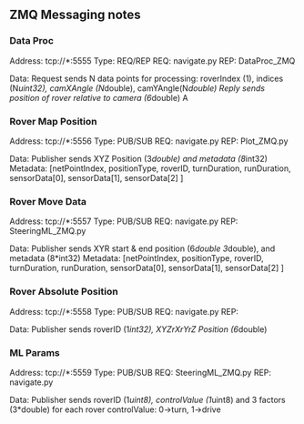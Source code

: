 ## ZMQ Messaging notes

### Data Proc
Address: tcp://*:5555
Type: REQ/REP
REQ: navigate.py
REP: DataProc_ZMQ

Data:
Request sends N data points for processing: roverIndex (1), indices (N*uint32), camXAngle (N*double), camYAngle(N*double)
Reply sends position of rover relative to camera (6*double)
A

### Rover Map Position

Address: tcp://*:5556
Type: PUB/SUB
REQ: navigate.py
REP: Plot_ZMQ.py

Data:
Publisher sends XYZ Position (3*double) and metadata (8*int32)
Metadata: [netPointIndex, positionType, roverID, turnDuration, runDuration, sensorData[0], sensorData[1], sensorData[2] ]


### Rover Move Data

Address: tcp://*:5557
Type: PUB/SUB
REQ: navigate.py
REP: SteeringML_ZMQ.py

Data:
Publisher sends XYR start & end position (6*double 3*double),  and metadata (8*int32)
Metadata: [netPointIndex, positionType, roverID, turnDuration, runDuration, sensorData[0], sensorData[1], sensorData[2] ]


### Rover Absolute Position

Address: tcp://*:5558
Type: PUB/SUB
REQ: navigate.py
REP:

Data:
Publisher sends roverID (1*int32), XYZrXrYrZ Position (6*double)


### ML Params

Address: tcp://*:5559
Type: PUB/SUB
REQ: SteeringML_ZMQ.py
REP: navigate.py

Data:
Publisher sends roverID (1*uint8), controlValue (1*uint8) and 3 factors (3*double) for each rover
controlValue: 0->turn, 1->drive